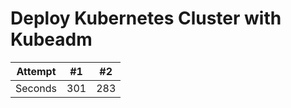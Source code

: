 # Deploy Kubernetes Cluster with Kubeadm  
| Attempt | #1  | #2  |
| ------- | --- | --- |
| Seconds | 301 | 283 |
